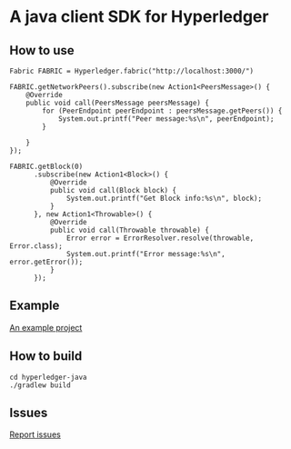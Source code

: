A java client SDK for Hyperledger
===============================


How to use
----------------------------------------------------------

    Fabric FABRIC = Hyperledger.fabric("http://localhost:3000/")
    
    FABRIC.getNetworkPeers().subscribe(new Action1<PeersMessage>() {
        @Override
        public void call(PeersMessage peersMessage) {
            for (PeerEndpoint peerEndpoint : peersMessage.getPeers()) {
                System.out.printf("Peer message:%s\n", peerEndpoint);
            }
    
        }
    });
    
    FABRIC.getBlock(0)
          .subscribe(new Action1<Block>() {
              @Override
              public void call(Block block) {
                  System.out.printf("Get Block info:%s\n", block);
              }
          }, new Action1<Throwable>() {
              @Override
              public void call(Throwable throwable) {
                  Error error = ErrorResolver.resolve(throwable, Error.class);
                  System.out.printf("Error message:%s\n", error.getError());
              }
          });
          
Example
---------------------------------------------------------
[An example project](https://github.com/GrapeBaBa/hyperledger-java/tree/master/hyperledger-java-examples)
                            
How to build
----------------------------------------------------------
    cd hyperledger-java
    ./gradlew build

Issues
----------------------------------------------------------
[Report issues](https://github.com/GrapeBaBa/hyperledger-java/issues)